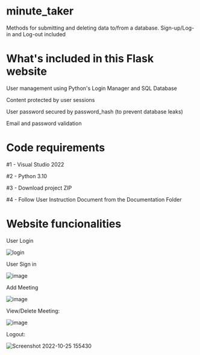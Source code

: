 # minute_taker
Methods for submitting and deleting data to/from a database. Sign-up/Log-in and Log-out included

# What's included in this Flask website

User management using Python's Login Manager and SQL Database

Content protected by user sessions

User password secured by password_hash (to prevent database leaks)

Email and password validation

# Code requirements
#1 - Visual Studio 2022

#2 - Python 3.10

#3 - Download project ZIP

#4 - Follow User Instruction Document from the Documentation Folder

# Website funcionalities

User Login

![login](https://user-images.githubusercontent.com/110004264/197671053-84698060-4386-4b96-86a2-93341921beca.png)

User Sign in

![image](https://user-images.githubusercontent.com/110004264/197671206-74fcc805-41dd-4646-8a85-a33977fee77b.png)

Add Meeting

![image](https://user-images.githubusercontent.com/110004264/197671227-833d0093-f55a-40dd-90ac-5290c51f049b.png)

View/Delete Meeting:

![image](https://user-images.githubusercontent.com/110004264/197671271-bb738572-4aee-460b-a8a7-0ae4e312a462.png)

Logout:

![Screenshot 2022-10-25 155430](https://user-images.githubusercontent.com/110004264/197671393-10aba06f-3b5e-44ca-8021-dfeac713067a.png)

